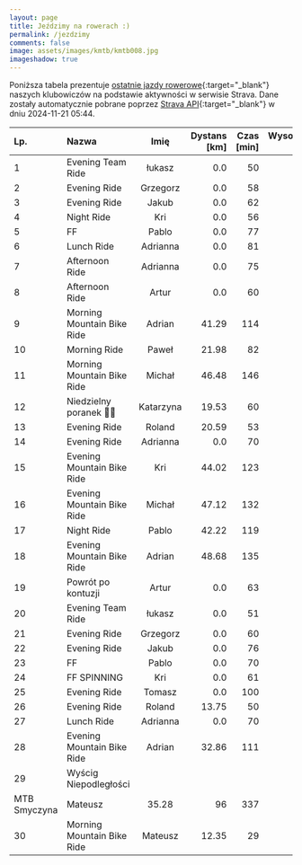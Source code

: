 ```yaml
---
layout: page
title: Jeździmy na rowerach :)
permalink: /jezdzimy
comments: false
image: assets/images/kmtb/kmtb008.jpg
imageshadow: true
---
```


Poniższa tabela prezentuje [ostatnie jazdy rowerowe](https://www.strava.com/clubs/336381){:target="_blank"} naszych klubowiczów na podstawie aktywności w serwisie Strava. Dane zostały automatycznie pobrane poprzez [Strava API](https://developers.strava.com/docs/reference/#api-Clubs-getClubActivitiesById){:target="_blank"} w dniu 2024-11-21 05:44.

Lp. | Nazwa | Imię | Dystans [km] | Czas [min] | Wysokość [m]
:--- | :--- | :---: | ---: | ---: | ---:
1|Evening Team Ride|łukasz|0.0|50|
2|Evening Ride|Grzegorz|0.0|58|
3|Evening Ride|Jakub|0.0|62|
4|Night Ride|Kri|0.0|56|
5|FF|Pablo|0.0|77|
6|Lunch Ride|Adrianna|0.0|81|
7|Afternoon Ride|Adrianna|0.0|75|
8|Afternoon Ride|Artur|0.0|60|
9|Morning Mountain Bike Ride|Adrian|41.29|114|195
10|Morning Ride|Paweł|21.98|82|177
11|Morning Mountain Bike Ride|Michał|46.48|146|286
12|Niedzielny poranek 💚🚴|Katarzyna|19.53|60|24
13|Evening Ride|Roland|20.59|53|
14|Evening Ride|Adrianna|0.0|70|
15|Evening Mountain Bike Ride|Kri|44.02|123|202
16|Evening Mountain Bike Ride|Michał|47.12|132|211
17|Night Ride|Pablo|42.22|119|198
18|Evening Mountain Bike Ride|Adrian|48.68|135|188
19|Powrót po kontuzji|Artur|0.0|63|
20|Evening  Team Ride|łukasz|0.0|51|
21|Evening Ride|Grzegorz|0.0|60|
22|Evening Ride|Jakub|0.0|76|
23|FF|Pablo|0.0|70|
24|FF SPINNING|Kri|0.0|61|
25|Evening Ride|Tomasz|0.0|100|
26|Evening Ride|Roland|13.75|50|
27|Lunch Ride|Adrianna|0.0|70|
28|Evening Mountain Bike Ride|Adrian|32.86|111|362
29|Wyścig Niepodległości
MTB Smyczyna|Mateusz|35.28|96|337
30|Morning Mountain Bike Ride|Mateusz|12.35|29|32
